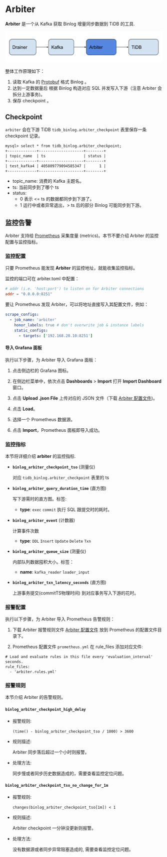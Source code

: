 Arbiter
==========

**Arbiter** 是一个从 Kafka 获取 Binlog 增量同步数据到 TiDB 的工具.

![](./arbiter.png)

整体工作原理如下：

1. 读取 Kafka 的 [Protobuf](https://github.com/pingcap/tidb-tools/blob/master/tidb-binlog/slave_binlog_proto/proto/binlog.proto) 格式 Binlog 。
2. 达到一定数据量后 根据 Binlog 构造对应 SQL 并发写入下游（注意 Arbiter 会拆分上游事务)。
3. 保存 checkpoint 。


## Checkpoint
`arbiter` 会在下游 TiDB `tidb_binlog.arbiter_checkpoint` 表里保存一条 checkpoint 记录。
```
mysql> select * from tidb_binlog.arbiter_checkpoint;
+-------------+--------------------+--------+
| topic_name  | ts                 | status |
+-------------+--------------------+--------+
| test_kafka4 | 405809779094585347 |      1 |
+-------------+--------------------+--------+
```
- topic_name: 消费的 Kafka 主题名。
- ts: 当前同步到了哪个 ts
- status:
	* 0
	表示 <= ts 的数据都同步到下游了。
	* 1
	运行中或者异常退出，> ts 后的部分 Binlog 可能同步到下游。



## 监控告警

Arbiter 支持给 [Prometheus](https://prometheus.io/) 采集度量 (metrics)。本节不要介绍 Arbiter 的监控配置与监控指标。

### 监控配置

只要 Prometheus 能发现 **Arbiter** 的监控地址，就能收集监控指标。

监控的端口可在 arbiter.toml 中配置：

```toml
# addr (i.e. 'host:port') to listen on for Arbiter connections
addr = "0.0.0.0:8251"
```

要让 Prometheus 发现 Arbiter，可以将地址直接写入其配置文件，例如：
```yml
scrape_configs:
  - job_name: 'arbiter'
    honor_labels: true # don't overwrite job & instance labels
    static_configs:
      - targets: ['192.168.20.10:8251']
```

#### 导入 Grafana 面板

执行以下步骤，为 Arbiter 导入 Grafana 面板：

1. 点击侧边栏的 Grafana 图标。

2. 在侧边栏菜单中，依次点击 **Dashboards** > **Import** 打开 **Import Dashboard** 窗口。

3. 点击 **Upload .json File** 上传对应的 JSON 文件（下载 [Arbiter 配置文件](./arbiter.json))。

4. 点击 **Load**。

5. 选择一个 Prometheus 数据源。

6. 点击 **Import**，Prometheus 面板即导入成功。

### 监控指标

本节将详细介绍 **arbiter** 的监控指标.

* **`binlog_arbiter_checkpoint_tso`** (测量仪)

	对应 `tidb_binlog.arbiter_checkpoint` 表里的 ts

* **`binlog_arbiter_query_duration_time`** (直方图)

	写下游需时的直方图。标签:

	* **type**: `exec` `commit` 执行 SQL 跟提交时的耗时。

* **`binlog_arbiter_event`** (计数器)

	计算事件次数

	* **type**: `DDL` `Insert` `Update` `Delete` `Txn`

* **`binlog_arbiter_queue_size`** (测量仪)

	内部队列数据囤积大小。标签：
	
	* **name**: `kafka_reader` `loader_input`

* **`binlog_arbiter_txn_latency_seconds`** (直方图)

	上游事务提交(commitTS物理时间) 到对应事务写入下游的花时。

### 报警配置

执行以下步骤，为 Arbiter 导入 Prometheus 告警规则：

1. 下载 Arbiter 报警规则文件 [Arbiter 配置文件](./arbiter.rules.yml) 放到 Prometheus 的配置文件目录下。

2. Prometheus 配置文件 `prometheus.yml` 在 rule_files 添加对应文件:

```
# Load and evaluate rules in this file every 'evaluation_interval' seconds.
rule_files:
  - 'arbiter.rules.yml'
```

### 报警规则

本节介绍 Arbiter 的告警规则。

#### `binlog_arbiter_checkpoint_high_delay`

* 报警规则:

    `(time() - binlog_arbiter_checkpoint_tso / 1000) > 3600`

* 规则描述:

    Arbiter 同步落后超过一个小时则报警。

* 处理方法:

    同步慢或者同步历史数据造成的，需要查看监控定位问题。

#### `binlog_arbiter_checkpoint_tso_no_change_for_1m`

* 报警规则:

    `changes(binlog_arbiter_checkpoint_tso[1m]) < 1`

* 规则描述:

    Arbiter checkpoint 一分钟没更新则报警。

* 处理方法:

    没有数据源或者同步异常阻塞造成的, 需要查看监控定位问题。

